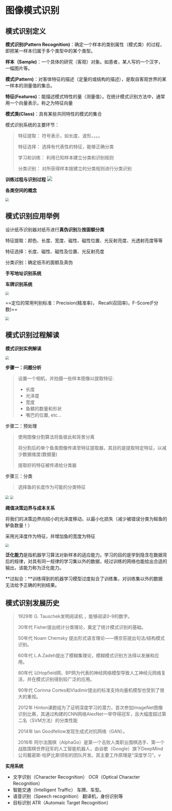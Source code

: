 # 图像模式识别

## 模式识别定义

**模式识别(Pattern Recognition)**：确定一个样本的类别属性（模式类）的过程，即把某一样本归属于多个类型中的某个类型。

**样本（Sample)**：一个具体的研究（客观）对象。如患者，某人写的一个汉字，一幅图片等。

**模式(Pattern)**：对客体特征的描述（定量的或结构的描述），是取自客观世界的某一样本的测量值的集合。

**特征(Features)**：能描述模式特性的量（测量值）。在统计模式识别方法中，通常用一个向量表示，称之为特征向量

**模式类(Class)**：具有某些共同特性的模式的集合

模式识别系统的主要环节：

> 特征提取：	符号表示，如长度、波形、。。。
>
> 特征选择：	选择有代表性的特征，能够正确分类
>
> 学习和训练：   利用已知样本建立分类和识别规则
>
> 分类识别：	对所获得样本按建立的分类规则进行分类识别

**训练过程与识别过程**
![](https://gitee.com/cpicture/picture-1/raw/master/20210620113108.png)

**各类空间的概念**

<img src="https://gitee.com/cpicture/picture-1/raw/master/20210620113228.png" style="zoom: 67%;" />

## 模式识别应用举例

设计纸币识别器对纸币进行**真伪识别**及**按面额分类**

特征提取：颜色、长度、宽度、磁性、磁性位置、光反射亮度、光透射亮度等等 

特征选择：长度、磁性、磁性及位置、光反射亮度

分类识别：确定纸币的面额及真伪

**手写地址识别系统**

**车牌识别系统**

<img src="https://gitee.com/cpicture/picture-1/raw/master/20210620122511.png" style="zoom:67%;" />

==定位的常用判别标准：Precision(精准率)， Recall(召回率)，F-Score(F分数)==

<img src="https://gitee.com/cpicture/picture-1/raw/master/20210620122600.png" style="zoom:67%;" />

## 模式识别过程解读

**模式识别实例解读**

<img src="https://gitee.com/cpicture/picture-1/raw/master/20210620122932.png" style="zoom:67%;" />

**步骤一：问题分析**

> 设置一个相机，并拍摄一些样本图像以提取特征:
>
> - 长度
> - 光泽度
> - 宽度
> - 鱼鳍的数量和形状
> - 嘴巴的位置, etc…

步骤二：预处理

> 使用图像分割算法将鱼彼此和背景分离
>
> 将分割后的单个鱼类图像传递至特征提取器，其目的是提取特定特征，以减少数据维度(数据量)
>
> 提取好的特征被传递给分类器 

步骤三：分类

> 选择鱼的长度作为可能的分类特征

<img src="https://gitee.com/cpicture/picture-1/raw/master/20210620123123.png" style="zoom:67%;" />

<img src="https://gitee.com/cpicture/picture-1/raw/master/20210620123147.png" style="zoom:67%;" />

**阈值决策边界与成本关系** 

将我们的决策边界向较小的光泽度移动，以最小化损失（减少被错误分类为鲑鱼的鲈鱼数量！）

采用光泽度作为特征，并增加鱼的宽度为特征

<img src="https://gitee.com/cpicture/picture-1/raw/master/20210620123250.png" style="zoom:67%;" />

**泛化能力**是指机器学习算法对新样本的适应能力。学习的目的是学到隐含在数据背后的规律，对具有同一规律的学习集以外的数据，经过训练的网络也能给出合适的输出，该能力称为泛化能力。

**过拟合：**训练得到的机器学习模型过度拟合了训练集，对训练集以外的数据无法给予正确的判别结果。

## 模式识别发展历史

> 1929年 G. Tauschek发明阅读机 ，能够阅读0-9的数字。
>
> 30年代 Fisher提出统计分类理论，奠定了统计模式识别的基础。
>
> 50年代 Noam Chemsky 提出形式语言理论——傅京荪提出句法/结构模式识别。
>
> 60年代 L.A.Zadeh提出了模糊集理论，模糊模式识别方法得以发展和应用。
>
> 80年代 以Hopfield网、BP网为代表的神经网络模型导致人工神经元网络复活，并在模式识别得到较广泛的应用。
>
> 90年代 Corinna Cortes和Vladimir提出的标准支持向量机模型也受到了很大的重视。
>
> 2012年 Hinton课题组为了证明深度学习的潜力，首次参加ImageNet图像识别比赛，其通过构建的CNN网络AlexNet一举夺得冠军，且大幅度超过第二名（SVM方法）的分类性能
>
> 2014年 Ian Goodfellow发现生成式对抗网络（GAN）。
>
> 2016年 阿尔法围棋（AlphaGo）是第一个击败人类职业围棋选手、第一个战胜围棋世界冠军的人工智能机器人，由谷歌（Google）旗下DeepMind公司戴密斯·哈萨比斯领衔的团队开发。其主要工作原理是“深度学习”。v

**实用系统**

- 文字识别（Character Recognition）
  OCR（Optical Character Recognition）
- 智能交通（Intelligent Traffic）
  车牌、车型。
- 语音识别（Speech recognition）
  翻译机，身份识别等
- 目标识别
  ATR（Automaic Target Recognition）